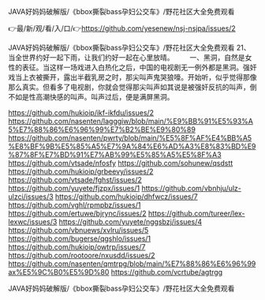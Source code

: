 JAVA好妈妈破解版/《bbox撕裂bass孕妇公交车》/野花社区大全免费观看

👉最/新/观/看/入/口/👉https://github.com/yesenew/nsj-nsjpa/issues/2

JAVA好妈妈破解版/《bbox撕裂bass孕妇公交车》/野花社区大全免费观看	21、当全世界约好一起下雨，让我们约好一起在心里放晴。
　　一、黑洞，自然是女性的表征。当这样一场戏进入白热化之后，中国的电视剧无一例外都是黑洞。强奸戏当上衣被撕开，露出半截乳房之时，那尖叫声鬼哭狼嚎。开始听，似乎觉得那像那么真实。但看多了电视剧，你就会觉得那尖叫声如其说是被强奸反抗的叫声，倒不如是性高潮快感的叫声。叫声过后，便是满屏黑洞。


https://github.com/hukioip/ikf-ikfdu/issues/2
https://github.com/nasenten/lagggiw/blob/main/%E9%BB%91%E5%93%A5%E7%88%86%E6%96%99%E7%B2%BE%E9%80%89
https://github.com/nasenten/pwrty/blob/main/%E5%8F%AF%E4%BB%A5%E8%BF%9B%E5%85%A5%E7%9A%84%E6%AD%A3%E8%83%BD%E9%87%8F%E7%BD%91%E7%AB%99%E5%85%A5%E5%8F%A3
https://github.com/vtsade/nfosfy
https://github.com/sohunew/qsdstt
https://github.com/hukioip/grbeevy/issues/2
https://github.com/vtsade/fghst/issues/2
https://github.com/yuyete/fjzpx/issues/1
https://github.com/vbnhju/ulz-ulzci/issues/3
https://github.com/hukioip/dhfwcz/issues/7
https://github.com/vghl/rpmpbz/issues/1
https://github.com/ertuwe/bjrync/issues/2
https://github.com/tureer/lex-lexwc/issues/3
https://github.com/yuyete/nggsbzj/issues/4
https://github.com/vbnuews/xvlru/issues/5
https://github.com/bugerse/qgshlo/issues/1
https://github.com/hukioip/owtrp/issues/7
https://github.com/rootoore/nxusdd/issues/2
https://github.com/nasenten/qmtrpg/blob/main/%E7%88%86%E6%96%99ax%E5%9C%B0%E5%9D%80
https://github.com/vcrtube/agtrgg

JAVA好妈妈破解版/《bbox撕裂bass孕妇公交车》/野花社区大全免费观看
